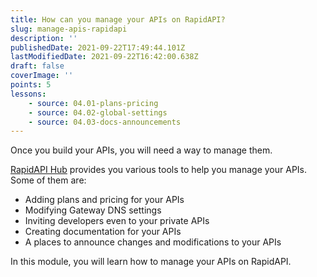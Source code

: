 ```yaml
---
title: How can you manage your APIs on RapidAPI?
slug: manage-apis-rapidapi
description: ''
publishedDate: 2021-09-22T17:49:44.101Z
lastModifiedDate: 2021-09-22T16:42:00.638Z
draft: false
coverImage: ''
points: 5
lessons:
    - source: 04.01-plans-pricing
    - source: 04.02-global-settings
    - source: 04.03-docs-announcements
---
```


Once you build your APIs, you will need a way to manage them.

[RapidAPI Hub](https://RapidAPI.com/hub?utm_source=RapidAPI.com/learn&utm_medium=DevRel&utm_campaign=DevRel) provides you various tools to help you manage your APIs. Some of them are:

-   Adding plans and pricing for your APIs
-   Modifying Gateway DNS settings
-   Inviting developers even to your private APIs
-   Creating documentation for your APIs
-   A places to announce changes and modifications to your APIs

In this module, you will learn how to manage your APIs on RapidAPI.
